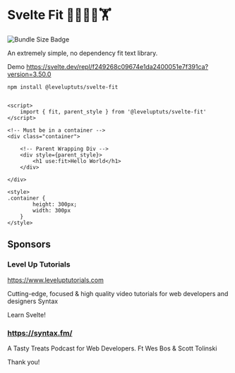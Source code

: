 # Svelte Fit 🏃‍♂️🏃‍♀️🏋️

![Bundle Size Badge](https://badgen.net/bundlephobia/minzip/@leveluptuts/svelte-fit)

An extremely simple, no dependency fit text library.

Demo
https://svelte.dev/repl/f249268c09674e1da2400051e7f391ca?version=3.50.0

`npm install @leveluptuts/svelte-fit`

```

<script>
	import { fit, parent_style } from '@leveluptuts/svelte-fit'
</script>

<!-- Must be in a container -->
<div class="container">

	<!-- Parent Wrapping Div -->
	<div style={parent_style}>
		<h1 use:fit>Hello World</h1>
	</div>

</div>

<style>
.container {
		height: 300px;
		width: 300px
	}
</style>

```

## Sponsors

### Level Up Tutorials

https://www.leveluptutorials.com

Cutting-edge, focused & high quality video tutorials for web developers and designers
Syntax

Learn Svelte!

### https://syntax.fm/

A Tasty Treats Podcast for Web Developers. Ft Wes Bos & Scott Tolinski

Thank you!
